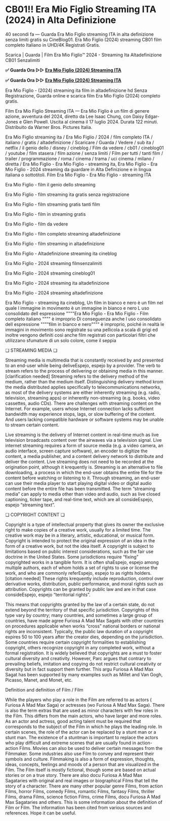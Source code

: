 # CB01!! Era Mio Figlio Streaming ITA (2024) in Alta Definizione

40 secondi fa — Guarda Era Mio Figlio streaming ITA in alta definizione senza limiti gratis su CineBlog01. Era Mio Figlio (2024) streaming CB01 film completo Italiano in UHD/4K Registrati Gratis.

Scarica | Guarda | Film Era Mio Figlio™ 2024 - Streaming Ita Altadefinizione CB01 Senzalimiti

**✅ Guarda Ora ▷▷ [Era Mio Figlio (2024) Streaming ITA](https://is.gd/xcUDJe)** 

**✅ Guarda Ora ▷▷ [Era Mio Figlio (2024) Streaming ITA](https://is.gd/xcUDJe)** 

Era Mio Figlio - (2024) streaming ita film in altadefinizione hd Senza Registrazione, Guarda online e scarica film Era Mio Figlio (2024) completo gratis.

Film Era Mio Figlio Streaming ITA — Era Mio Figlio è un film di genere azione, avventura del 2024, diretto da Lee Isaac Chung, con Daisy Edgar-Jones e Glen Powell. Uscita al cinema il 17 luglio 2024. Durata 122 minuti. Distribuito da Warner Bros. Pictures Italia.

Era Mio Figlio streaming ita / Era Mio Figlio / 2024 / film completo ITA / italiano / gratis / altadefinizione / Scaricare / Guarda / Vedere / sub ita / netflix / il genio dello / disney / cineblog / Film da vedere / cb01 / cineblog01 / youtube / film stasera / film azione / senza limiti / Film per tutti / tanti film / trailer / programmazione / roma / cinema / trama / uci cinema / milano / diretta / Era Mio Figlio - Era Mio Figlio - streaming ita, Era Mio Figlio - Era Mio Figlio - 2024 streaming da guardare in Alta Definizione e in lingua italiana o sottotitoli. Film Era Mio Figlio - Era Mio Figlio - streaming ITA

Era Mio Figlio - film il genio dello streaming

Era Mio Figlio - film streaming ita gratis senza registrazione

Era Mio Figlio - film streaming gratis tanti film

Era Mio Figlio - film in streaming gratis

Era Mio Figlio - film da vedere

Era Mio Figlio - film completo streaming altadefinizione

Era Mio Figlio - film streaming in altadefinizione

Era Mio Figlio - Altadefinizione streaming ita cineblog

Era Mio Figlio - 2024 streaming filmsenzalimiti

Era Mio Figlio - 2024 streaming cineblog01

Era Mio Figlio - 2024 streaming ita altadefinizione

Era Mio Figlio - 2024 streaming altadefinizione

Era Mio Figlio - streaming ita cineblog, Un film in bianco e nero è un film nel quale l immagine in movimento è un immagine in bianco e nero L uso consolidato dell espressione """"Era Mio Figlio - Era Mio Figlio - Film completo italiano """" è improprio Di conseguenza anche l uso consolidato dell espressione """"film in bianco e nero"""" è improprio, poiché in realtà le immagini in movimento sono registrate su una pellicola a scala di grigi ed inoltre vengono definiti così anche film registrati con particolari filtri che utilizzano sfumature di un solo colore, come il seppia

❏ STREAMING MEDIA ❏

Streaming media is multimedia that is constantly received by and presented to an end-user while being deliveEspejo, espejo by a provider. The verb to stream refers to the process of delivering or obtaining media in this manner.[clarification needed] Streaming refers to the delivery method of the medium, rather than the medium itself. Distinguishing delivery method krom the media distributed applies specifically to telecommunications networks, as most of the delivery systems are either inherently streaming (e.g. radio, television, streaming apps) or inherently non-streaming (e.g. books, video cassettes, audio CDs). There are challenges with streaming content on the Internet. For example, users whose Internet connection lacks sufficient bandwidth may experience stops, lags, or slow buffering of the content. And users lacking compatible hardware or software systems may be unable to stream certain content.

Live streaming is the delivery of Internet content in real-time much as live television broadcasts content over the airwaves via a television signal. Live internet streaming requires a form of source media (e.g. a video camera, an audio interface, screen capture software), an encoder to digitize the content, a media publisher, and a content delivery network to distribute and deliver the content. Live streaming does not need to be recorded at the origination point, although it krequently is. Streaming is an alternative to file downloading, a process in which the end-user obtains the entire file for the content before watching or listening to it. Through streaming, an end-user can use their media player to start playing digital video or digital audio content before the entire file has been transmitted. The term “streaming media” can apply to media other than video and audio, such as live closed captioning, ticker tape, and real-time text, which are all consideEspejo, espejo “streaming text”.

❏ COPYRIGHT CONTENT ❏

Copyright is a type of intellectual property that gives its owner the exclusive right to make copies of a creative work, usually for a limited time. The creative work may be in a literary, artistic, educational, or musical form. Copyright is intended to protect the original expression of an idea in the form of a creative work, but not the idea itself. A copyright is subject to limitations based on public interest considerations, such as the fair use doctrine in the United States. Some jurisdictions require “fixing” copyrighted works in a tangible form. It is often shaEspejo, espejo among multiple authors, each of whom holds a set of rights to use or license the work, and who are commonly referEspejo, espejo to as rights holders.[citation needed] These rights krequently include reproduction, control over derivative works, distribution, public performance, and moral rights such as attribution. Copyrights can be granted by public law and are in that case consideEspejo, espejo “territorial rights”.

This means that copyrights granted by the law of a certain state, do not extend beyond the territory of that specific jurisdiction. Copyrights of this type vary by country; many countries, and sometimes a large group of countries, have made agree Furiosa A Mad Max Sagats with other countries on procedures applicable when works “cross” national borders or national rights are inconsistent. Typically, the public law duration of a copyright expires 50 to 100 years after the creator dies, depending on the jurisdiction. Some countries require certain copyright formalities to establishing copyright, others recognize copyright in any completed work, without a formal registration. It is widely believed that copyrights are a must to foster cultural diversity and creativity. However, Parc argues that contrary to prevailing beliefs, imitation and copying do not restrict cultural creativity or diversity but in fact support them further. This argu Furiosa A Mad Max Sagat has been supported by many examples such as Millet and Van Gogh, Picasso, Manet, and Monet, etc.

Definition and definition of Film / Film

While the players who play a role in the Film are referred to as actors ( Furiosa A Mad Max Saga) or actresses (wo Furiosa A Mad Max Saga). There is also the term extras that are used as minor characters with few roles in the Film. This differs from the main actors, who have larger and more roles. As an actor and actress, good acting talent must be required that corresponds to the subject of the Film in which he plays the leading role. In certain scenes, the role of the actor can be replaced by a stunt man or a stunt man. The existence of a stuntman is important to replace the actors who play difficult and extreme scenes that are usually found in action-action Films. Movies can also be used to deliver certain messages from the Filmmaker. Some industries also use Film to convey and represent their symbols and culture. Filmmaking is also a form of expression, thoughts, ideas, concepts, feelings and moods of a person that are visualized in the Film. The Film itself is mostly fictional, though some are based on actual stories or on a true story. There are also docu Furiosa A Mad Max Sagataries with original and real images or biographical Films that tell the story of a character. There are many other popular genre Films, from action Films, horror Films, comedy Films, romantic Films, fantasy Films, thriller Films, drama Films, science fiction Films, crime Films, docu Furiosa A Mad Max Sagataries and others. This is some information about the definition of Film or Film. The information has been cited from various sources and references. Hope it can be useful.
